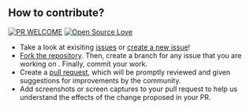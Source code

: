 ## How to contribute?

[![PR WELCOME](https://img.shields.io/badge/PRs-welcome-orange.svg?style=flat-square)](https://github.com/bishtanuj/dataStructure/pulls)
[![Open Source Love](https://badges.frapsoft.com/os/v1/open-source.png?v=103)](https://github.com/bishtanuj/)


- Take a look at exisiting [issues](https://github.com/bishtanuj/dataStructure/issues) or [create a new issue](https://github.com/bishtanuj/dataStructure/issues/new/choose)!
- [Fork the repository](https://github.com/bishtanuj/dataStructure/fork). Then, create a branch for any issue that you are working on . Finally, commit your work.
- Create a [pull request](https://github.com/bishtanuj/dataStructure/compare), which will be promptly reviewed and given suggestions for improvements by the community.
- Add screenshots or screen captures to your pull request to help us understand the effects of the change proposed in your PR.

